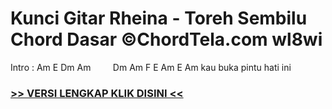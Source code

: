 
 # Kunci Gitar Rheina - Toreh Sembilu Chord Dasar ©ChordTela.com wl8wi


Intro : Am E Dm Am         Dm Am F E Am E Am kau buka pintu hati ini

###  <a href="https://shortlighzx.web.app?sq=Kunci Gitar Rheina - Toreh Sembilu Chord Dasar ©ChordTela.com"> >> VERSI LENGKAP KLIK DISINI << </a>
